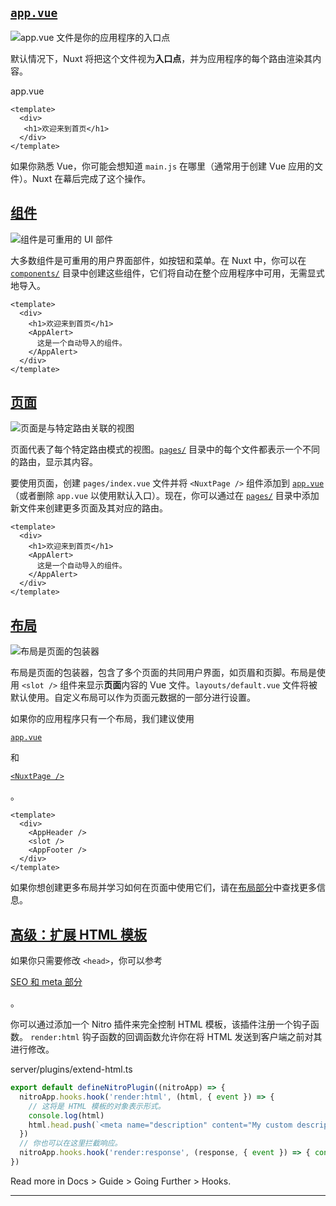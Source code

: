 ## [`app.vue`](#appvue)

![app.vue 文件是你的应用程序的入口点](https://ipx.nuxt.com/_/assets/docs/getting-started/views/app.svg)

默认情况下，Nuxt 将把这个文件视为**入口点**，并为应用程序的每个路由渲染其内容。

app.vue

```vue
<template>
  <div>
   <h1>欢迎来到首页</h1>
  </div>
</template>
```

如果你熟悉 Vue，你可能会想知道 `main.js` 在哪里（通常用于创建 Vue 应用的文件）。Nuxt 在幕后完成了这个操作。

## [组件](#组件)

![组件是可重用的 UI 部件](https://ipx.nuxt.com/_/assets/docs/getting-started/views/components.svg)

大多数组件是可重用的用户界面部件，如按钮和菜单。在 Nuxt 中，你可以在 [`components/`](https://nuxt.com.cn/docs/guide/directory-structure/components) 目录中创建这些组件，它们将自动在整个应用程序中可用，无需显式地导入。

```vue
<template>
  <div>
    <h1>欢迎来到首页</h1>
    <AppAlert>
      这是一个自动导入的组件。
    </AppAlert>
  </div>
</template>
```

## [页面](#页面)

![页面是与特定路由关联的视图](https://ipx.nuxt.com/_/assets/docs/getting-started/views/pages.svg)

页面代表了每个特定路由模式的视图。[`pages/`](https://nuxt.com.cn/docs/guide/directory-structure/pages) 目录中的每个文件都表示一个不同的路由，显示其内容。

要使用页面，创建 `pages/index.vue` 文件并将 `<NuxtPage />` 组件添加到 [`app.vue`](https://nuxt.com.cn/docs/guide/directory-structure/app)（或者删除 `app.vue` 以使用默认入口）。现在，你可以通过在 [`pages/`](https://nuxt.com.cn/docs/guide/directory-structure/pages) 目录中添加新文件来创建更多页面及其对应的路由。

```vue
<template>
  <div>
    <h1>欢迎来到首页</h1>
    <AppAlert>
      这是一个自动导入的组件。
    </AppAlert>
  </div>
</template>
```

## [布局](#布局)

![布局是页面的包装器](https://ipx.nuxt.com/_/assets/docs/getting-started/views/layouts.svg)

布局是页面的包装器，包含了多个页面的共同用户界面，如页眉和页脚。布局是使用 `<slot />` 组件来显示**页面**内容的 Vue 文件。`layouts/default.vue` 文件将被默认使用。自定义布局可以作为页面元数据的一部分进行设置。

如果你的应用程序只有一个布局，我们建议使用

[`app.vue`](https://nuxt.com.cn/docs/guide/directory-structure/app)

和

[`<NuxtPage />`](https://nuxt.com.cn/docs/api/components/nuxt-page)

。

```vue
<template>
  <div>
    <AppHeader />
    <slot />
    <AppFooter />
  </div>
</template>
```

如果你想创建更多布局并学习如何在页面中使用它们，请在[布局部分](https://nuxt.com.cn/docs/guide/directory-structure/layouts)中查找更多信息。

## [高级：扩展 HTML 模板](#高级扩展-html-模板)

如果你只需要修改 `<head>`，你可以参考

[SEO 和 meta 部分](https://nuxt.com.cn/docs/getting-started/seo-meta)

。

你可以通过添加一个 Nitro 插件来完全控制 HTML 模板，该插件注册一个钩子函数。 `render:html` 钩子函数的回调函数允许你在将 HTML 发送到客户端之前对其进行修改。

server/plugins/extend-html.ts

```ts
export default defineNitroPlugin((nitroApp) => {
  nitroApp.hooks.hook('render:html', (html, { event }) => { 
    // 这将是 HTML 模板的对象表示形式。
    console.log(html)
    html.head.push(`<meta name="description" content="My custom description" />`)
  })
  // 你也可以在这里拦截响应。
  nitroApp.hooks.hook('render:response', (response, { event }) => { console.log(response) })
})
```

Read more in Docs > Guide > Going Further > Hooks.

* * *